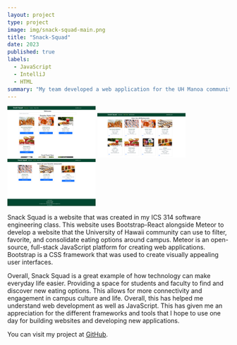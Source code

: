 ```yaml
---
layout: project
type: project
image: img/snack-squad-main.png
title: "Snack-Squad"
date: 2023
published: true
labels:
  - JavaScript
  - IntelliJ
  - HTML
summary: "My team developed a web application for the UH Manoa community"
---
```


<div class="text-center p-4">
  <img width="200px" src="../img/display-restaurants.png" class="img-thumbnail" >
  <img width="200px" src="../img/AdminHomeImplement.png" class="img-thumbnail" >
  <img width="200px" src="../img/userhome.png" class="img-thumbnail" >
</div>

Snack Squad is a website that was created in my ICS 314 software engineering class. This website uses Bootstrap-React alongside Meteor to develop a website that the University of Hawaii community can use to filter, favorite, and consolidate eating options around campus. Meteor is an open-source, full-stack JavaScript platform for creating web applications. Bootstrap is a CSS framework that was used to create visually appealing user interfaces. 

Overall, Snack Squad is a great example of how technology can make everyday life easier. Providing a space for students and faculty to find and discover new eating options. This allows for more connectivity and engagement in campus culture and life. Overall, this has helped me understand web development as well as JavaScript. This has given me an appreciation for the different frameworks and tools that I hope to use one day for building websites and developing new applications.

You can visit my project at [GitHub](https://snack-squad.github.io/).
